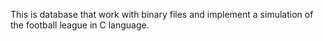 This is database that work with binary files and implement a simulation of the football league in C language.
